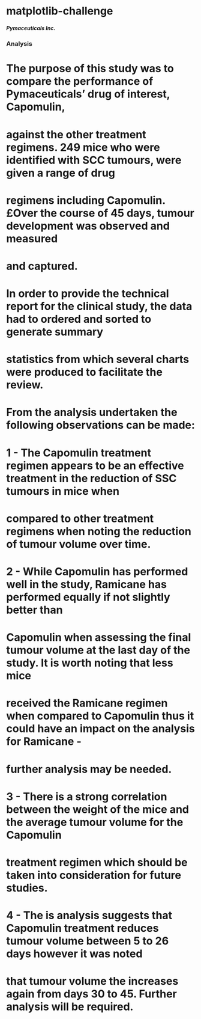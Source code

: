 # matplotlib-challenge

##### Pymaceuticals Inc.


### Analysis
# The purpose of this study was to compare the performance of Pymaceuticals’ drug of interest, Capomulin, 
# against the other treatment regimens. 249 mice who were identified with SCC tumours, were given a range of drug 
# regimens including Capomulin. £Over the course of 45 days, tumour development was observed and measured 
# and captured. 

# In order to provide the technical report for the clinical study, the data had to ordered and sorted to generate summary 
# statistics from which several charts were produced to facilitate the review.

# From the analysis undertaken the following observations can be made:

#     1 - The Capomulin treatment regimen appears to be an effective treatment in the reduction of SSC tumours in mice when 
#         compared to other treatment regimens when noting the reduction of tumour volume over time.

#     2 - While Capomulin has performed well in the study, Ramicane has performed equally if not slightly better than
#         Capomulin when assessing the final tumour volume at the last day of the study. It is worth noting that less mice 
#         received the Ramicane regimen when compared to Capomulin thus it could have an impact on the analysis for Ramicane - 
#         further analysis may be needed.

#     3 - There is a strong correlation between the weight of the mice and the average tumour volume for the Capomulin
#         treatment regimen which should be taken into consideration for future studies.

#     4 - The is analysis suggests that Capomulin treatment reduces tumour volume between 5 to 26 days however it was noted
#         that tumour volume the increases again from days 30 to 45. Further analysis will be required.
